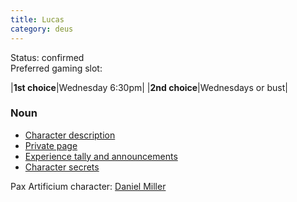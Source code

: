 ```yaml
---
title: Lucas
category: deus
---
```

Status: confirmed
<br>Preferred gaming slot:

|__1st choice__|Wednesday 6:30pm|
|__2nd choice__|Wednesdays or bust|

### Noun

* [Character description](char-public-lucas)
* [Private page](char-private-lucas)
* [Experience tally and announcements](announce-lucas)
* [Character secrets](char-secrets-lucas)

Pax Artificium character: [Daniel Miller](/pax/pcs/daniel.html)

